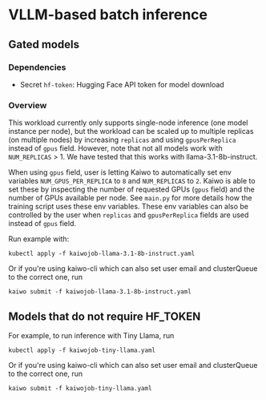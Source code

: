 # VLLM-based batch inference

## Gated models

### Dependencies

- Secret `hf-token`: Hugging Face API token for model download

### Overview

This workload currently only supports single-node inference (one model instance per node), but the workload can be scaled up to multiple replicas (on multiple nodes) by increasing `replicas` and using `gpusPerReplica` instead of `gpus` field. However, note that not all models work with `NUM_REPLICAS` > 1. We have tested that this works with llama-3.1-8b-instruct. 

When using `gpus` field,  user is letting Kaiwo to automatically set env variables `NUM_GPUS_PER_REPLICA` to `8` and `NUM_REPLICAS` to `2`. Kaiwo is able to set these by inspecting the number of requested GPUs (`gpus` field) and the number of GPUs available per node. See `main.py` for more details how the training script uses these env variables. These env variables can also be controlled by the user when `replicas` and `gpusPerReplica` fields are used instead of `gpus` field.

Run example with:

`kubectl apply -f kaiwojob-llama-3.1-8b-instruct.yaml`

Or if you're using kaiwo-cli which can also set user email and clusterQueue to the correct one, run

`kaiwo submit -f kaiwojob-llama-3.1-8b-instruct.yaml`

## Models that do not require HF_TOKEN

For example, to run inference with Tiny Llama, run 

`kubectl apply -f kaiwojob-tiny-llama.yaml`

Or if you're using kaiwo-cli which can also set user email and clusterQueue to the correct one, run

`kaiwo submit -f kaiwojob-tiny-llama.yaml`
